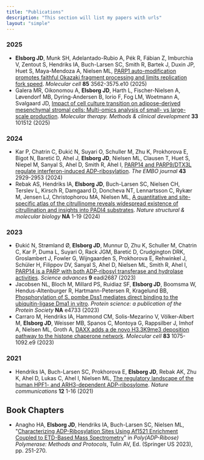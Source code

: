 ```yaml
---
title: "Publications"
description: "This section will list my papers with urls"
layout: "simple"
---
```


### 2025

- **Elsborg JD**, Munk SH, Adelantado-Rubio A, Pék R, Fábian Z, Imburchia V, Zentout S, Hendriks IA, Buch-Larsen SC, Smith R, Bartek J, Duxin JP, Huet S, Maya-Mendoza A, Nielsen ML, [PARP1 auto-modification promotes faithful Okazaki fragment processing and limits replication fork speed](http://dx.doi.org/10.1016/j.molcel.2025.09.006). _Molecular cell_ **85** 3562-3575.e10 (2025)
- Galera MR, Oikonomou A, **Elsborg JD**, Harth L, Fischer-Nielsen A, Løvendorf MB, Dyring-Andersen B, Iorio F, Fog LM, Woetmann A, Svalgaard JD, [Impact of cell culture transition on adipose-derived mesenchymal stromal cells: Multi-omics analysis of small- vs large-scale production](http://dx.doi.org/10.1016/j.omtm.2025.101512). _Molecular therapy. Methods & clinical development_ **33** 101512 (2025)
### 2024

- Kar P, Chatrin C, Đukić N, Suyari O, Schuller M, Zhu K, Prokhorova E, Bigot N, Baretić D, Ahel J, **Elsborg JD**, Nielsen ML, Clausen T, Huet S, Niepel M, Sanyal S, Ahel D, Smith R, Ahel I, [PARP14 and PARP9/DTX3L regulate interferon-induced ADP-ribosylation](https://www.embopress.org/doi/10.1038/s44318-024-00126-0). _The EMBO journal_ **43** 2929-2953 (2024)
- Rebak AS, Hendriks IA, **Elsborg JD**, Buch-Larsen SC, Nielsen CH, Terslev L, Kirsch R, Damgaard D, Doncheva NT, Lennartsson C, Rykær M, Jensen LJ, Christophorou MA, Nielsen ML, [A quantitative and site-specific atlas of the citrullinome reveals widespread existence of citrullination and insights into PADI4 substrates](https://www.nature.com/articles/s41594-024-01214-9). _Nature structural & molecular biology_ **NA** 1-19 (2024)
### 2023

- Đukić N, Strømland Ø, **Elsborg JD**, Munnur D, Zhu K, Schuller M, Chatrin C, Kar P, Duma L, Suyari O, Rack JGM, Baretić D, Crudgington DRK, Groslambert J, Fowler G, Wijngaarden S, Prokhorova E, Rehwinkel J, Schüler H, Filippov DV, Sanyal S, Ahel D, Nielsen ML, Smith R, Ahel I, [PARP14 is a PARP with both ADP-ribosyl transferase and hydrolase activities](http://dx.doi.org/10.1126/sciadv.adi2687). _Science advances_ **9** eadi2687 (2023)
- Jacobsen NL, Bloch M, Millard PS, Ruidiaz SF, **Elsborg JD**, Boomsma W, Hendus-Altenburger R, Hartmann-Petersen R, Kragelund BB, [Phosphorylation of S. pombe Dss1 mediates direct binding to the ubiquitin-ligase Dma1 in vitro](http://dx.doi.org/10.1002/pro.4733). _Protein science: a publication of the Protein Society_ **NA** e4733 (2023)
- Carraro M, Hendriks IA, Hammond CM, Solis-Mezarino V, Völker-Albert M, **Elsborg JD**, Weisser MB, Spanos C, Montoya G, Rappsilber J, Imhof A, Nielsen ML, Groth A, [DAXX adds a de novo H3.3K9me3 deposition pathway to the histone chaperone network](http://dx.doi.org/10.1016/j.molcel.2023.02.009). _Molecular cell_ **83** 1075-1092.e9 (2023)
### 2021

- Hendriks IA, Buch-Larsen SC, Prokhorova E, **Elsborg JD**, Rebak AK, Zhu K, Ahel D, Lukas C, Ahel I, Nielsen ML, [The regulatory landscape of the human HPF1- and ARH3-dependent ADP-ribosylome](https://www.nature.com/articles/s41467-021-26172-4). _Nature communications_ **12** 1-16 (2021)

## Book Chapters

- Anagho HA, **Elsborg JD**, Hendriks IA, Buch-Larsen SC, Nielsen ML, "[Characterizing ADP-Ribosylation Sites Using Af1521 Enrichment Coupled to ETD-Based Mass Spectrometry](https://doi.org/10.1007/978-1-0716-2891-1_15)" in _Poly(ADP-Ribose) Polymerase: Methods and Protocols_, Tulin AV, Ed. (Springer US 2023), pp. 251-270.